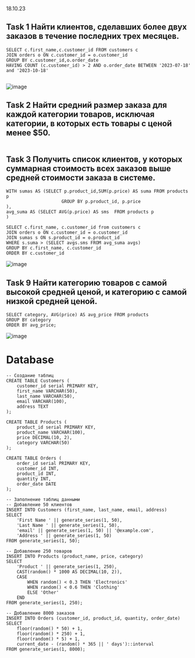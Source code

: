 18.10.23
## Task 1 Найти клиентов, сделавших более двух заказов в течение последних трех месяцев.
```
SELECT c.first_name,c.customer_id FROM customers c
JOIN orders o ON c.customer_id = o.customer_id
GROUP BY c.customer_id,o.order_date
HAVING COUNT (c.customer_id) > 2 AND o.order_date BETWEEN '2023-07-18' and '2023-10-18'


```
![image](https://github.com/necessary22/db_practice/assets/93242683/fb18cc17-1c46-4437-a649-e8586920ef87)


## Task 2 Найти средний размер заказа для каждой категории товаров, исключая категории, в которых есть товары с ценой менее $50.
```

```

## Task 3  Получить список клиентов, у которых суммарная стоимость всех заказов выше средней стоимости заказа в системе.
```
WITH sumas AS (SELECT p.product_id,SUM(p.price) AS suma FROM products p
					 GROUP BY p.product_id, p.price
),
avg_suma AS (SELECT AVG(p.price) AS sms  FROM products p
)

SELECT c.first_name, c.customer_id from customers c 
JOIN orders o ON c.customer_id = o.customer_id
JOIN sumas s ON s.product_id = o.product_id
WHERE s.suma > (SELECT avgs.sms FROM avg_suma avgs)
GROUP BY c.first_name, c.customer_id
ORDER BY c.customer_id
```
![image](https://github.com/necessary22/db_practice/assets/93242683/122c99aa-8d3a-4c0e-84c9-94e91791a8cc)


## Task 9  Найти категорию товаров с самой высокой средней ценой, и категорию с самой низкой средней ценой.

```
SELECT category, AVG(price) AS avg_price FROM products
GROUP BY category
ORDER BY avg_price;

```
![image](https://github.com/necessary22/db_practice/assets/93242683/05f1a389-9e18-4c86-8240-9aa3ee012bad)


# Database
```
-- Создание таблиц
CREATE TABLE Customers (
    customer_id serial PRIMARY KEY,
    first_name VARCHAR(50),
    last_name VARCHAR(50),
    email VARCHAR(100),
    address TEXT
);

CREATE TABLE Products (
    product_id serial PRIMARY KEY,
    product_name VARCHAR(100),
    price DECIMAL(10, 2),
    category VARCHAR(50)
);

CREATE TABLE Orders (
    order_id serial PRIMARY KEY,
    customer_id INT,
    product_id INT,
    quantity INT,
    order_date DATE
);

-- Заполнение таблиц данными
-- Добавление 50 клиентов
INSERT INTO Customers (first_name, last_name, email, address)
SELECT 
    'First Name ' || generate_series(1, 50),
    'Last Name ' || generate_series(1, 50),
    'email' || generate_series(1, 50) || '@example.com',
    'Address ' || generate_series(1, 50)
FROM generate_series(1, 50);

-- Добавление 250 товаров
INSERT INTO Products (product_name, price, category)
SELECT 
    'Product ' || generate_series(1, 250),
    CAST(random() * 1000 AS DECIMAL(10, 2)),
    CASE
        WHEN random() < 0.3 THEN 'Electronics'
        WHEN random() < 0.6 THEN 'Clothing'
        ELSE 'Other'
    END
FROM generate_series(1, 250);

-- Добавление 8000 заказов
INSERT INTO Orders (customer_id, product_id, quantity, order_date)
SELECT 
    floor(random() * 50) + 1,
    floor(random() * 250) + 1,
    floor(random() * 5) + 1,
    current_date - (random() * 365 || ' days')::interval
FROM generate_series(1, 8000);

```
